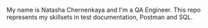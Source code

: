 My name is Natasha Chernenkaya and I'm a QA Engineer.
This repo represents my skillsets in test documentation, Postman and SQL.